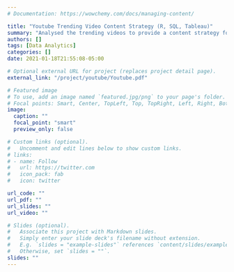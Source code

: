 ```yaml
---
# Documentation: https://wowchemy.com/docs/managing-content/

title: "Youtube Trending Video Content Strategy (R, SQL, Tableau)"
summary: "Analysed the trending videos to provide a content strategy for an upcoming, ambitious Youtuber."
authors: []
tags: [Data Analytics]
categories: []
date: 2021-01-18T21:55:08-05:00

# Optional external URL for project (replaces project detail page).
external_link: "/project/youtube/Youtube.pdf"

# Featured image
# To use, add an image named `featured.jpg/png` to your page's folder.
# Focal points: Smart, Center, TopLeft, Top, TopRight, Left, Right, BottomLeft, Bottom, BottomRight.
image:
  caption: ""
  focal_point: "smart"
  preview_only: false

# Custom links (optional).
#   Uncomment and edit lines below to show custom links.
# links:
# - name: Follow
#   url: https://twitter.com
#   icon_pack: fab
#   icon: twitter

url_code: ""
url_pdf: ""
url_slides: ""
url_video: ""

# Slides (optional).
#   Associate this project with Markdown slides.
#   Simply enter your slide deck's filename without extension.
#   E.g. `slides = "example-slides"` references `content/slides/example-slides.md`.
#   Otherwise, set `slides = ""`.
slides: ""
---
```

